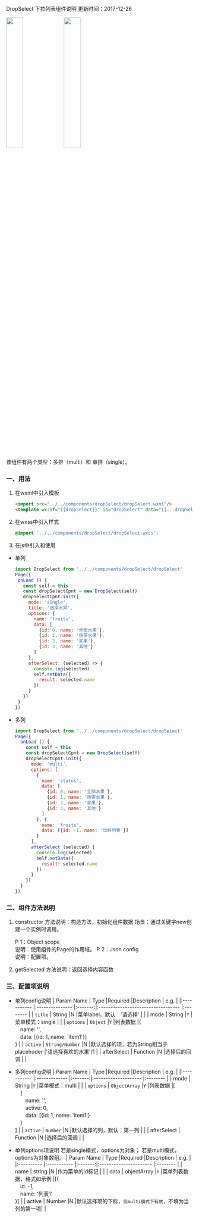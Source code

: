 DropSelect 下拉列表组件说明
更新时间：2017-12-26

<img src="http://oyd1mgz9y.bkt.clouddn.com/drop_select_single.png" width="30%"> <img src="http://oyd1mgz9y.bkt.clouddn.com/drop_select_multi.png" width="30%">

该组件有两个类型：多排（multi）和 单排（single）。   

### 一、用法
1. 在wxml中引入模板
    ```html
    <import src="../../components/dropSelect/dropSelect.wxml"/>
    <template wx:if="{{dropSelect}}" is="dropSelect" data="{{...dropSelect}}"/>
    ```

2. 在wxss中引入样式
    ```scss
    @import '../../components/dropSelect/dropSelect.wxss';
    ```

3. 在js中引入和使用
- 单列
    ```javascript
    import DropSelect from '../../components/dropSelect/dropSelect'
    Page({
     onLoad () {   
       const self = this
       const dropSelectCpnt = new DropSelect(self)
       dropSelectCpnt.init({
         mode: 'single',
         title: '选择水果',
         options: {   
           name: 'fruits',
           data: [
             {id: 0, name: '全部水果'},
             {id: 1, name: '热带水果'},
             {id: 2, name: '浆果'},
             {id: 3, name: '其他'}
           ]
         },
         afterSelect: (selected) => {   
           console.log(selected)
           self.setData({
             result: selected.name
           })
         }  
       })
     }
    })
    ```
- 多列
    ```javascript
    import DropSelect from '../../components/dropSelect/dropSelect'
    Page({
      onLoad () {
        const self = this
        const dropSelectCpnt = new DropSelect(self)
        dropSelectCpnt.init({
          mode: 'multi',
          options: [
            {
              name: 'status',
              data: [
                {id: 0, name: '全部水果'},
                {id: 1, name: '热带水果'},
                {id: 2, name: '浆果'},
                {id: 3, name: '其他'}
              ]
            }, {
              name: 'fruits',
              data: [{id: -1, name: '饮料列表'}]
            }
          ],
          afterSelect (selected) {
            console.log(selected)
            self.setData({
              result: selected.name
            })
          }
        })
      }
    })
    ```
    
### 二、组件方法说明
1. constructor
   方法说明：构造方法，初始化组件数据
   场景：通过关键字new创建一个实例时调用。
        
   P 1：Object scope  
   说明：使用组件的Page的作用域。
   P 2：Json config  
   说明：配置项。
   
2. getSelected
   方法说明：返回选择内容函数
   
### 三、配置项说明
- 单列config说明
| Param Name  | Type            |Required |Description                         | e.g.     |
|:----------- |:--------------- |:-------:|:---------------------------------- |:-------- |
| `title`     | String          |N        |菜单label，默认：'请选择'              | |
| mode        | String          |`Y`      |菜单模式：single                      | |
| `options`   | `Object`        |`Y`      |列表数据                             |{<br>　name: '',<br>　data: [{id: 1, name: 'item1'}]<br>} |
| `active`    | `String/Number` |N        |默认选择的项，若为String相当于placehoder |'请选择喜欢的水果'/1    |
| afterSelect | Function        |N        |选择后的回调                           |         |   

- 多列config说明
| Param Name  | Type          |Required |Description           | e.g.     |
|:----------- |:------------- |:-------:|:-------------------- |:-------- |
| mode        | String        |`Y`      |菜单模式：multi         |     |
| `options`   | `ObjectArray` |`Y`      |列表数据                |[<br>　{<br>　　name: '',<br>　　active: 0,<br>　　data: [{id: 1, name: 'item1'}<br>　}<br>]     |
| `active`    | `Number`      |N        |默认选择的列，默认：第一列 |    |
| afterSelect | Function      |N        |选择后的回调             |         |   

- 单列options项说明
若是single模式，options为对象；
若是multi模式，options为对象数组。
| Param Name | Type        |Required |Description             | e.g.     |
|:---------- |:----------- |:-------:|:---------------------- |:-------- |
| name       | string      |N        |作为菜单的id标记          | |
| data       | objectArray |`Y`      |菜单列表数据，格式如示例    |[{<br>　id: -1,<br>　name: '列表1'<br>}] |
| active     | Number      |N        |默认选择项的下标，`仅multi模式下有效`，不填为当列的第一项| |